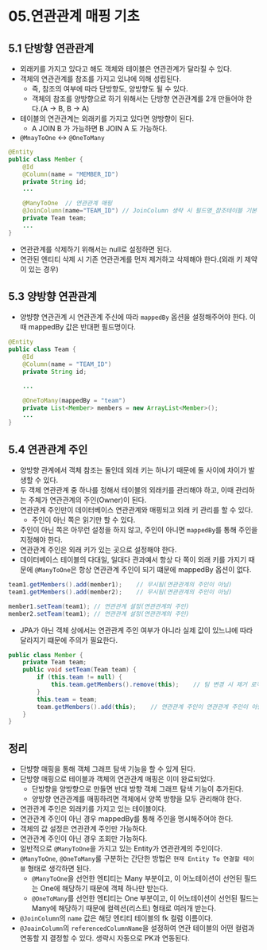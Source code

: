 # 05.연관관계 매핑 기초

## 5.1 단방향 연관관계

- 외래키를 가지고 있다고 해도 객체와 테이블은 연관관계가 달라질 수 있다.
- 객체의 연관관계를 참조를 가지고 있냐에 의해 성립된다.
  - 즉, 참조의 여부에 따라 단방향도, 양방향도 될 수 있다.
  - 객체의 참조를 양방향으로 하기 위해서는 단방향 연관관계를 2개 만들어야 한다.(A -> B, B -> A)
- 테이블의 연관관계는 외래키를 가지고 있다면 양방향이 된다.
  - A JOIN B 가 가능하면 B JOIN A 도 가능하다.
- `@MnayToOne` <-> `@OneToMany`

```java
@Entity
public class Member {
    @Id
    @Column(name = "MEMBER_ID")
    private String id;
    ...

    @ManyToOne  // 연관관계 매핑
    @JoinColumn(name="TEAM_ID") // JoinColumn 생략 시 필드명_참조테이블 기본 키 컬럼 명 으로 찾는다.
    private Team team;
    ...
}
```

- 연관관계를 삭제하기 위해서는 null로 설정하면 된다.
- 연관된 엔티티 삭제 시 기존 연관관계를 먼저 제거하고 삭제해야 한다.(외래 키 제약이 있는 경우)

## 5.3 양방향 연관관계

- 양뱡향 연관관계 시 연관관계 주신에 따라 `mappedBy` 옵션을 설정해주어야 한다. 이때 mappedBy 값은 반대편 필드명이다.

```java
@Entity
public class Team {
    @Id
    @Column(name = "TEAM_ID")
    private String id;

    ...

    @OneToMany(mappedBy = "team")   
    private List<Member> members = new ArrayList<Member>();
    ...
}
```

## 5.4 연관관계 주인

- 양방향 관계에서 객체 참조는 둘인데 외래 키는 하나기 때문에 둘 사이에 차이가 발생할 수 있다.
- 두 객체 연관관계 중 하나를 정해서 테이블의 외래키를 관리해야 하고, 이때 관리하는 주체가 연관관계의 주인(Owner)이 된다.
- 연관관계 주인만이 데이터베이스 연관관계와 매핑되고 외래 키 관리를 할 수 있다.
  - 주인이 아닌 쪽은 읽기만 할 수 있다.
- 주인이 아닌 쪽은 아무런 설정을 하지 않고, 주인이 아니면 `mappedBy`를 통해 주인을 지정해야 한다.
- 연관관계 주인은 외래 키가 있는 곳으로 설정해야 한다.
- 데이터베이스 테이블의 다대일, 일대다 관과예서 항상 다 쪽이 외래 키를 가지기 때문에 `@ManyToOne`은 항상 연관관계 주인이 되기 떄문에 mappedBy 옵션이 없다.

```java
team1.getMembers().add(member1);    // 무시됨(연관관계의 주인이 아님)
team1.getMembers().add(member2);    // 무시됨(연관관계의 주인이 아님)

member1.setTeam(team1); // 연관관계 설정(연관관계의 주인)
member2.setTeam(team1); // 연관관계 설정(연관관계의 주인)
```

- JPA가 아닌 객체 상에서는 연관관계 주인 여부가 아니라 실제 값이 있느냐에 따라 달라지기 떄문에 주의가 필요한다.

```java
public class Member {
    private Team team;
    public void setTeam(Team team) {
        if (this.team != null) {
            this.team.getMembers().remove(this);    // 팀 변경 시 제거 로직 추가 필요.
        }
        this.team = team;
        team.getMembers().add(this);    // 연관관계 주인이 연관관계 주인이 아닌 부분도 같이 처리하는 것이 좋다.
    }
}
```

## 정리

- 단뱡향 매핑을 통해 객체 그래프 탐색 기능을 할 수 있게 된다.
- 단방향 매핑으로 테이블과 객체의 연관관계 매핑은 이미 완료되었다.
  - 단방향을 양방향으로 만들면 반대 방향 객체 그래프 탐색 기능이 추가된다.
  - 양방향 연관관계를 매핑하려면 객체에서 양쪽 방향을 모두 관리해야 한다.
- 연관관계 주인은 외래키를 가지고 있는 테이블이다.
- 연관관계 주인이 아닌 경우 mappedBy를 통해 주인을 명시해주어야 한다.
- 객체의 값 설정은 연관관계 주인만 가능하다.
- 연관관계 주인이 아닌 경우 조회만 가능하다.
- 일반적으로 `@ManyToOne`을 가지고 있는 Entity가 연관관계의 주인이다.
- `@ManyToOne`, `@OneToMany`룰 구분하는 간단한 방법은 `현재 Entity To 연결할 테이블` 형태로 생각하면 된다.
  - `@ManyToOne`을 선언한 엔티티는 Many 부분이고, 이 어노테이션이 선언된 필드는 One에 해당하기 때문에 객체 하나만 받는다.
  - `@OneToMany`를 선언한 엔티티는 One 부분이고, 이 어노테이션이 선언된 필드는 Many에 해당하기 때문에 컬렉션(리스트) 형태로 여러개 받는다.
- `@JoinColumn`의 `name` 값은 해당 엔티티 테이블의 fk 컬럼 이름이다.
- `@JoainColumn`의 `referencedColumnName`을 설정하여 연관 테이블의 어떤 컬럼과 연동할 지 결정할 수 있다. 생략시 자동으로 PK과 연동된다.